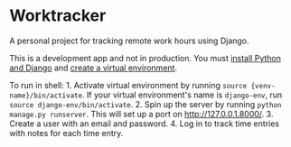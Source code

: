 # Worktracker

A personal project for tracking remote work hours using Django.

This is a development app and not in production. You must [install Python and Django](https://docs.djangoproject.com/en/4.2/topics/install/) and [create a virtual environment](https://docs.python.org/3/tutorial/venv.html).

To run in shell:
    1. Activate virtual environment by running `source {venv-name}/bin/activate`. If your virtual environment's name is `django-env`, run `source django-env/bin/activate`.
    2. Spin up the server by running `python manage.py runserver`. This will set up a port on http://127.0.0.1.8000/.
    3. Create a user with an email and password.
    4. Log in to track time entries with notes for each time entry.
